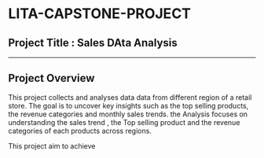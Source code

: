 # LITA-CAPSTONE-PROJECT


## Project Title : Sales DAta Analysis
---


## Project Overview

This project collects and analyses data data from different region of a retail store. The goal is to uncover key insights such as the top selling products, the revenue categories and monthly sales trends. the Analysis focuses on understanding the sales trend , the Top selling product and the revenue categories of each products across regions.

This project aim to achieve 
